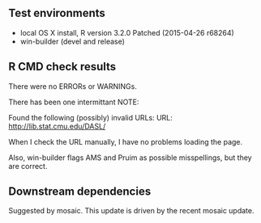 
## Test environments

* local OS X install, R version 3.2.0 Patched (2015-04-26 r68264)
* win-builder (devel and release)

## R CMD check results

There were no ERRORs or WARNINGs. 

There has been one intermittant NOTE:

Found the following (possibly) invalid URLs:
  URL: http://lib.stat.cmu.edu/DASL/
  
  When I check the URL manually, I have no problems loading the page.
  
Also, win-builder flags AMS and Pruim as possible misspellings, but they
are correct.

## Downstream dependencies

Suggested by mosaic.  This update is driven by the recent mosaic update.
